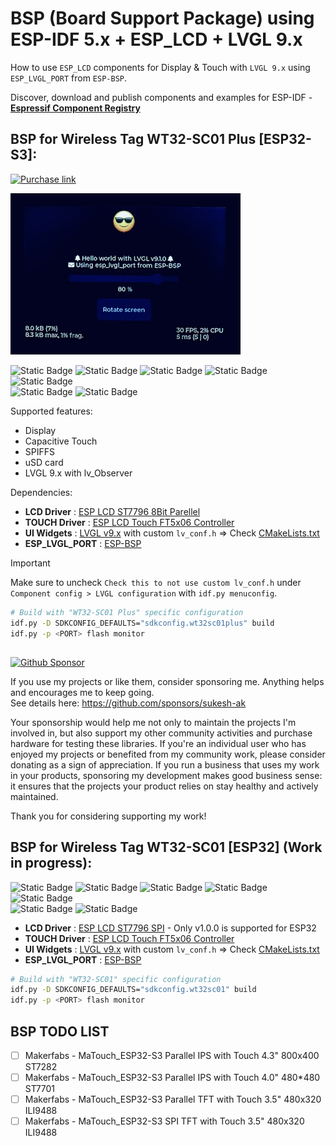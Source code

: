 # BSP (Board Support Package) using ESP-IDF 5.x + ESP_LCD + LVGL 9.x
How to use `ESP_LCD` components for Display & Touch with `LVGL 9.x` using `ESP_LVGL_PORT` from `ESP-BSP`.  

Discover, download and publish components and examples for ESP-IDF - 
**[Espressif Component Registry](https://components.espressif.com/)**


## BSP for Wireless Tag WT32-SC01 Plus [ESP32-S3]:  
[![Purchase link](https://img.shields.io/static/v1?label=Click%20here%20to%20Purchase&message=WT32-SC01%20PLUS&logo=alibabadotcom&color=00A226&style=for-the-badge)](https://bit.ly/wt32-sc01-plus) 

![Screenshot](assets/WT32-SC01_Plus.jpg)

![Static Badge](https://img.shields.io/badge/DEVICE-WT32--SC01%20Plus-8A2BE2) ![Static Badge](https://img.shields.io/badge/MCU-ESP32--S3-8A2BE2) ![Static Badge](https://img.shields.io/badge/OS-FreeRTOS-orange) ![Static Badge](https://img.shields.io/badge/SDK-ESP--IDF%20v5.x-blue) ![Static Badge](https://img.shields.io/badge/UI%20WIDGETS-LVGL%209.x-green)  
![Static Badge](https://img.shields.io/badge/LCD%20Driver-ESP%20LCD%20ST7796%20[8Bit%20Parellel]-red)  ![Static Badge](https://img.shields.io/badge/TOUCH%20Driver-FT5x06-00FFFF) 


Supported features:
- Display
- Capacitive Touch
- SPIFFS
- uSD card
- LVGL 9.x with lv_Observer 

Dependencies:
- **LCD Driver** : [ESP LCD ST7796 8Bit Parellel](https://components.espressif.com/components/espressif/esp_lcd_st7796/versions/1.2.1?language=en)
- **TOUCH Driver** : [ESP LCD Touch FT5x06 Controller](https://components.espressif.com/components/espressif/esp_lcd_touch_ft5x06)  
- **UI Widgets** : [LVGL v9.x](https://components.espressif.com/components/lvgl/lvgl) with custom `lv_conf.h` => Check [CMakeLists.txt](CMakeLists.txt)  
- **ESP_LVGL_PORT** : [ESP-BSP](https://components.espressif.com/components/espressif/esp_lvgl_port) 

> [!IMPORTANT]  
> Make sure to uncheck `Check this to not use custom lv_conf.h` under `Component config > LVGL configuration` with `idf.py menuconfig`.

```bash
# Build with "WT32-SC01 Plus" specific configuration
idf.py -D SDKCONFIG_DEFAULTS="sdkconfig.wt32sc01plus" build
idf.py -p <PORT> flash monitor
```


##
[![Github Sponsor](https://img.shields.io/badge/label-%E2%9D%A4-FF007F?style=for-the-badge&logo=github&label=CLICK%20HERE%20TO%20SPONSOR%20ME&labelColor=blue&color=FF007F
)](https://github.com/sponsors/sukesh-ak)    

If you use my projects or like them, consider sponsoring me. Anything helps and encourages me to keep going.  
See details here: https://github.com/sponsors/sukesh-ak  

Your sponsorship would help me not only to maintain the projects I'm involved in, but also support my other community activities and purchase hardware for testing these libraries. If you're an individual user who has enjoyed my projects or benefited from my community work, please consider donating as a sign of appreciation. If you run a business that uses my work in your products, sponsoring my development makes good business sense: it ensures that the projects your product relies on stay healthy and actively maintained.

Thank you for considering supporting my work!

## BSP for Wireless Tag WT32-SC01 [ESP32] (Work in progress):  
![Static Badge](https://img.shields.io/badge/DEVICE-WT32--SC01-8A2BE2) ![Static Badge](https://img.shields.io/badge/MCU-ESP32-8A2BE2) 
![Static Badge](https://img.shields.io/badge/OS-FreeRTOS-orange) ![Static Badge](https://img.shields.io/badge/SDK-ESP--IDF%20v5.x-blue) ![Static Badge](https://img.shields.io/badge/UI%20WIDGETS-LVGL%209.x-green)   
![Static Badge](https://img.shields.io/badge/LCD%20Driver-ESP%20LCD%20ST7796%20[SPI]-red) ![Static Badge](https://img.shields.io/badge/TOUCH%20Driver-FT5x06-00FFFF)
   

- **LCD Driver** : [ESP LCD ST7796 SPI](https://components.espressif.com/components/espressif/esp_lcd_st7796/versions/1.2.1?language=en) - Only v1.0.0 is supported for ESP32  
- **TOUCH Driver** : [ESP LCD Touch FT5x06 Controller](https://components.espressif.com/components/espressif/esp_lcd_touch_ft5x06)  
- **UI Widgets** : [LVGL v9.x](https://components.espressif.com/components/lvgl/lvgl) with custom `lv_conf.h` => Check [CMakeLists.txt](CMakeLists.txt)  
- **ESP_LVGL_PORT** : [ESP-BSP](https://components.espressif.com/components/espressif/esp_lvgl_port) 

```bash
# Build with "WT32-SC01" specific configuration
idf.py -D SDKCONFIG_DEFAULTS="sdkconfig.wt32sc01" build
idf.py -p <PORT> flash monitor
```
## BSP TODO LIST
- [ ] Makerfabs - MaTouch_ESP32-S3 Parallel IPS with Touch 4.3" 800x400 ST7282
- [ ] Makerfabs - MaTouch_ESP32-S3 Parallel IPS with Touch 4.0" 480*480 ST7701
- [ ] Makerfabs - MaTouch_ESP32-S3 Parallel TFT with Touch 3.5" 480x320 ILI9488
- [ ] Makerfabs - MaTouch_ESP32-S3 SPI TFT with Touch 3.5" 480x320 ILI9488
